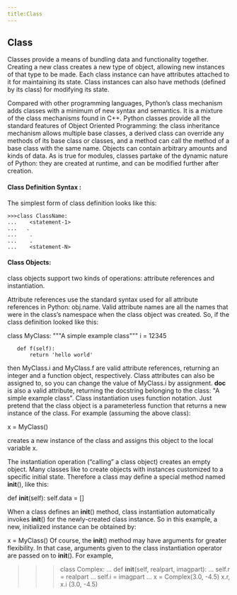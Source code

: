 ```yaml
---
title:Class
---
```

## Class

Classes provide a means of bundling data and functionality together.
Creating a new class creates a new type of object, allowing new instances of that type to be made.
Each class instance can have attributes attached to it for maintaining its state.
Class instances can also have methods (defined by its class) for modifying its state.

Compared with other programming languages, Python’s class mechanism adds classes with a minimum of
new syntax and semantics. It is a mixture of the class mechanisms found in C++.
Python classes provide all the standard features of Object Oriented Programming:
the class inheritance mechanism allows multiple base classes,
a derived class can override any methods of its base class or classes,
and a method can call the method of a base class with the same name.
Objects can contain arbitrary amounts and kinds of data.
As is true for modules, classes partake of the dynamic nature of Python:
they are created at runtime, and can be modified further after creation.

#### Class Definition Syntax :

The simplest form of class definition looks like this:

    >>>class ClassName:
    ...    <statement-1>
    ...   .
    ...    .
    ...    .
    ...    <statement-N>
#### Class Objects:

class objects support two kinds of operations: attribute references and instantiation.

Attribute references use the standard syntax used for all attribute references in Python: obj.name.
Valid attribute names are all the names that were in the class’s namespace when the class object was created.
So, if the class definition looked like this:

   class MyClass:
       """A simple example class"""
       i = 12345

       def f(self):
           return 'hello world'

then MyClass.i and MyClass.f are valid attribute references, returning an integer and a function object, respectively.
Class attributes can also be assigned to, so you can change the value of MyClass.i by assignment. __doc__ is also a valid attribute,
returning the docstring belonging to the class: "A simple example class".
Class instantiation uses function notation.
Just pretend that the class object is a parameterless function that returns a new instance of the class.
For example (assuming the above class):

   x = MyClass()

creates a new instance of the class and assigns this object to the local variable x.

The instantiation operation (“calling” a class object) creates an empty object.
Many classes like to create objects with instances customized to a specific initial state.
Therefore a class may define a special method named __init__(), like this:

   def __init__(self):
       self.data = []

When a class defines an __init__() method,
class instantiation automatically invokes __init__() for the newly-created class instance.
So in this example, a new, initialized instance can be obtained by:

   x = MyClass()
Of course, the __init__() method may have arguments for greater flexibility.
In that case, arguments given to the class instantiation operator are passed on to __init__(). For example,

   >>> class Complex:
   ...     def __init__(self, realpart, imagpart):
   ...         self.r = realpart
   ...         self.i = imagpart
   ...
   >>> x = Complex(3.0, -4.5)
   >>> x.r, x.i
   (3.0, -4.5)
